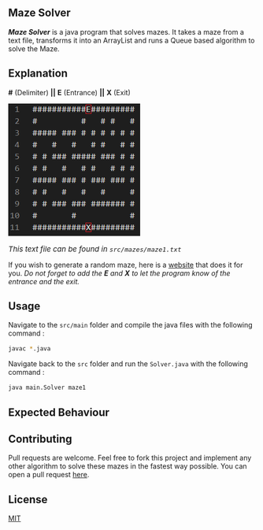 ## Maze Solver

**_Maze Solver_** is a java program that solves mazes. It takes a maze from a text file, transforms it into an ArrayList and runs a Queue based algorithm to solve the Maze.

## Explanation

**#** (Delimiter) **||** **E** (Entrance) **||** **X** (Exit)

![maze1](./public/maze1.png)

<span style="font-size: 15px">_This text file can be found in `src/mazes/maze1.txt`_</span>

If you wish to generate a random maze, here is a [website](https://thenerdshow.com/amaze.html) that does it for you. _Do not forget to add the **E** and **X** to let the program know of the entrance and the exit._

## Usage

Navigate to the `src/main` folder and compile the java files with the following command :

```bash
javac *.java
```

Navigate back to the `src` folder and run the `Solver.java` with the following command :

```bash
java main.Solver maze1
```

## Expected Behaviour

## Contributing

Pull requests are welcome. Feel free to fork this project and implement any other algorithm to solve these mazes in the fastest way possible. You can open a pull request [here](https://github.com/ousmanebarry/MazeSolver/pulls).

## License

[MIT](/LICENSE)
